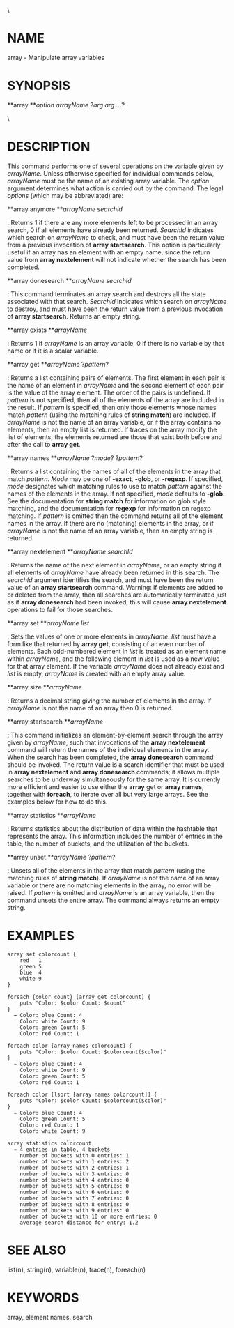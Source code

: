 \

# NAME

array - Manipulate array variables

# SYNOPSIS

**array ***option arrayName* ?*arg arg \...*?

\

# DESCRIPTION

This command performs one of several operations on the variable given by
*arrayName*. Unless otherwise specified for individual commands below,
*arrayName* must be the name of an existing array variable. The *option*
argument determines what action is carried out by the command. The legal
*options* (which may be abbreviated) are:

**array anymore ***arrayName searchId*

:   Returns 1 if there are any more elements left to be processed in an
    array search, 0 if all elements have already been returned.
    *SearchId* indicates which search on *arrayName* to check, and must
    have been the return value from a previous invocation of **array
    startsearch**. This option is particularly useful if an array has an
    element with an empty name, since the return value from **array
    nextelement** will not indicate whether the search has been
    completed.

**array donesearch ***arrayName searchId*

:   This command terminates an array search and destroys all the state
    associated with that search. *SearchId* indicates which search on
    *arrayName* to destroy, and must have been the return value from a
    previous invocation of **array startsearch**. Returns an empty
    string.

**array exists ***arrayName*

:   Returns 1 if *arrayName* is an array variable, 0 if there is no
    variable by that name or if it is a scalar variable.

**array get ***arrayName* ?*pattern*?

:   Returns a list containing pairs of elements. The first element in
    each pair is the name of an element in *arrayName* and the second
    element of each pair is the value of the array element. The order of
    the pairs is undefined. If *pattern* is not specified, then all of
    the elements of the array are included in the result. If *pattern*
    is specified, then only those elements whose names match *pattern*
    (using the matching rules of **string match**) are included. If
    *arrayName* is not the name of an array variable, or if the array
    contains no elements, then an empty list is returned. If traces on
    the array modify the list of elements, the elements returned are
    those that exist both before and after the call to **array get**.

**array names ***arrayName* ?*mode*? ?*pattern*?

:   Returns a list containing the names of all of the elements in the
    array that match *pattern*. *Mode* may be one of **-exact**,
    **-glob**, or **-regexp**. If specified, *mode* designates which
    matching rules to use to match *pattern* against the names of the
    elements in the array. If not specified, *mode* defaults to
    **-glob**. See the documentation for **string match** for
    information on glob style matching, and the documentation for
    **regexp** for information on regexp matching. If *pattern* is
    omitted then the command returns all of the element names in the
    array. If there are no (matching) elements in the array, or if
    *arrayName* is not the name of an array variable, then an empty
    string is returned.

**array nextelement ***arrayName searchId*

:   Returns the name of the next element in *arrayName*, or an empty
    string if all elements of *arrayName* have already been returned in
    this search. The *searchId* argument identifies the search, and must
    have been the return value of an **array startsearch** command.
    Warning: if elements are added to or deleted from the array, then
    all searches are automatically terminated just as if **array
    donesearch** had been invoked; this will cause **array nextelement**
    operations to fail for those searches.

**array set ***arrayName list*

:   Sets the values of one or more elements in *arrayName*. *list* must
    have a form like that returned by **array get**, consisting of an
    even number of elements. Each odd-numbered element in *list* is
    treated as an element name within *arrayName*, and the following
    element in *list* is used as a new value for that array element. If
    the variable *arrayName* does not already exist and *list* is empty,
    *arrayName* is created with an empty array value.

**array size ***arrayName*

:   Returns a decimal string giving the number of elements in the array.
    If *arrayName* is not the name of an array then 0 is returned.

**array startsearch ***arrayName*

:   This command initializes an element-by-element search through the
    array given by *arrayName*, such that invocations of the **array
    nextelement** command will return the names of the individual
    elements in the array. When the search has been completed, the
    **array donesearch** command should be invoked. The return value is
    a search identifier that must be used in **array nextelement** and
    **array donesearch** commands; it allows multiple searches to be
    underway simultaneously for the same array. It is currently more
    efficient and easier to use either the **array** get or **array
    names**, together with **foreach**, to iterate over all but very
    large arrays. See the examples below for how to do this.

**array statistics ***arrayName*

:   Returns statistics about the distribution of data within the
    hashtable that represents the array. This information includes the
    number of entries in the table, the number of buckets, and the
    utilization of the buckets.

**array unset ***arrayName* ?*pattern*?

:   Unsets all of the elements in the array that match *pattern* (using
    the matching rules of **string match**). If *arrayName* is not the
    name of an array variable or there are no matching elements in the
    array, no error will be raised. If *pattern* is omitted and
    *arrayName* is an array variable, then the command unsets the entire
    array. The command always returns an empty string.

# EXAMPLES

    array set colorcount {
        red   1
        green 5
        blue  4
        white 9
    }

    foreach {color count} [array get colorcount] {
        puts "Color: $color Count: $count"
    }
      → Color: blue Count: 4
        Color: white Count: 9
        Color: green Count: 5
        Color: red Count: 1

    foreach color [array names colorcount] {
        puts "Color: $color Count: $colorcount($color)"
    }
      → Color: blue Count: 4
        Color: white Count: 9
        Color: green Count: 5
        Color: red Count: 1

    foreach color [lsort [array names colorcount]] {
        puts "Color: $color Count: $colorcount($color)"
    }
      → Color: blue Count: 4
        Color: green Count: 5
        Color: red Count: 1
        Color: white Count: 9

    array statistics colorcount
      → 4 entries in table, 4 buckets
        number of buckets with 0 entries: 1
        number of buckets with 1 entries: 2
        number of buckets with 2 entries: 1
        number of buckets with 3 entries: 0
        number of buckets with 4 entries: 0
        number of buckets with 5 entries: 0
        number of buckets with 6 entries: 0
        number of buckets with 7 entries: 0
        number of buckets with 8 entries: 0
        number of buckets with 9 entries: 0
        number of buckets with 10 or more entries: 0
        average search distance for entry: 1.2

# SEE ALSO

list(n), string(n), variable(n), trace(n), foreach(n)

# KEYWORDS

array, element names, search
